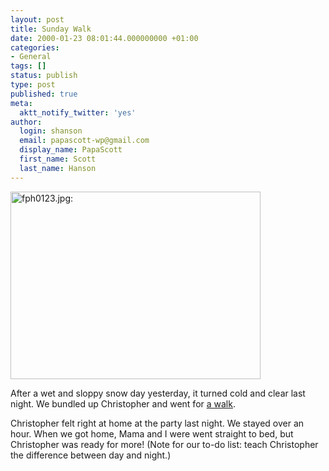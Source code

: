 ```yaml
---
layout: post
title: Sunday Walk
date: 2000-01-23 08:01:44.000000000 +01:00
categories:
- General
tags: []
status: publish
type: post
published: true
meta:
  aktt_notify_twitter: 'yes'
author:
  login: shanson
  email: papascott-wp@gmail.com
  display_name: PapaScott
  first_name: Scott
  last_name: Hanson
---
```

<p><img src="https://res.cloudinary.com/papascott/image/upload/wordpress/wp-content/uploads/2000/01/fph0123.jpg" height="300" width="400" border="0" alt="fph0123.jpg: " /></p>
<p>After a wet and sloppy snow day yesterday, it turned cold and clear last night. We bundled up Christopher and went for <a href="http://shanson.editthispage.com/stories/storyReader$109">a walk</a>.</p>
<p>Christopher felt right at home at the party last night. We stayed over an hour. When we got home, Mama and I were went straight to bed, but Christopher was ready for more! (Note for our to-do list: teach Christopher the difference between day and night.)</p>
